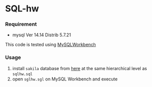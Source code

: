 # SQL-hw

### Requirement
* mysql  Ver 14.14 Distrib 5.7.21

This code is tested using [MySQLWorkbench](https://dev.mysql.com/downloads/workbench/)

### Usage
1. install `sakila` database from [here](https://dev.mysql.com/doc/index-other.html) at the same hierarchical level as `sqlhw.sql`
2. open `sglhw.sgl` on MySQL Workbench and execute